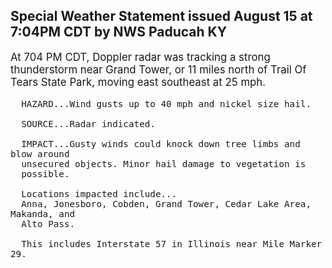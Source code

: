 <p>
   <h2>Special Weather Statement issued August 15 at 7:04PM CDT by NWS Paducah KY</h2>
   <div style="font-size:120%">At 704 PM CDT, Doppler radar was tracking a strong thunderstorm near
      Grand Tower, or 11 miles north of Trail Of Tears State Park, moving
      east southeast at 25 mph.
      
      HAZARD...Wind gusts up to 40 mph and nickel size hail.
      
      SOURCE...Radar indicated.
      
      IMPACT...Gusty winds could knock down tree limbs and blow around
      unsecured objects. Minor hail damage to vegetation is
      possible.
      
      Locations impacted include...
      Anna, Jonesboro, Cobden, Grand Tower, Cedar Lake Area, Makanda, and
      Alto Pass.
      
      This includes Interstate 57 in Illinois near Mile Marker 29.
   </div>
</p>